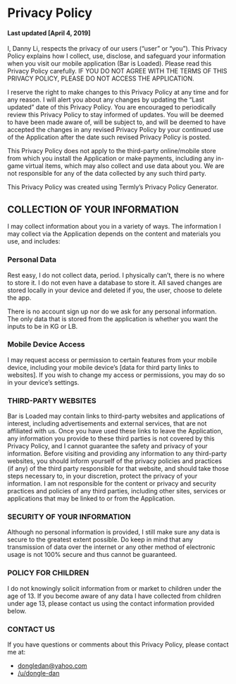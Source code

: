 # Privacy Policy
#### Last updated [April 4, 2019]

I, Danny Li, respects the privacy of our users (“user” or “you”). This Privacy Policy explains how I collect, use, disclose, and safeguard your information when you visit our mobile application (Bar is Loaded). Please read this Privacy Policy carefully. IF YOU DO NOT AGREE WITH THE TERMS OF THIS PRIVACY POLICY, PLEASE DO NOT ACCESS THE APPLICATION.

I reserve the right to make changes to this Privacy Policy at any time and for any reason. I will alert you about any changes by updating the “Last updated” date of this Privacy Policy. You are encouraged to periodically review this Privacy Policy to stay informed of updates. You will be deemed to have been made aware of, will be subject to, and will be deemed to have accepted the changes in any revised Privacy Policy by your continued use of the Application after the date such revised Privacy Policy is posted.

This Privacy Policy does not apply to the third-party online/mobile store from which you install the Application or make payments, including any in-game virtual items, which may also collect and use data about you. We are not responsible for any of the data collected by any such third party.

This Privacy Policy was created using Termly’s Privacy Policy Generator.

## COLLECTION OF YOUR INFORMATION
I may collect information about you in a variety of ways. The information I may collect via the Application depends on the content and materials you use, and includes:

### Personal Data
Rest easy, I do not collect data, period. I physically can’t, there is no where to store it. I do not even have a database to store it. All saved changes are stored locally in your device and deleted if you, the user, choose to delete the app.

There is no account sign up nor do we ask for any personal information. The only data that is stored from the application is whether you want the inputs to be in KG or LB.

### Mobile Device Access
I may request access or permission to certain features from your mobile device, including your mobile device’s [data for third party links to websites]. If you wish to change my access or permissions, you may do so in your device’s settings.

### THIRD-PARTY WEBSITES
Bar is Loaded may contain links to third-party websites and applications of interest, including advertisements and external services, that are not affiliated with us. Once you have used these links to leave the Application, any information you provide to these third parties is not covered by this Privacy Policy, and I cannot guarantee the safety and privacy of your information. Before visiting and providing any information to any third-party websites, you should inform yourself of the privacy policies and practices (if any) of the third party responsible for that website, and should take those steps necessary to, in your discretion, protect the privacy of your information. I am not responsible for the content or privacy and security practices and policies of any third parties, including other sites, services or applications that may be linked to or from the Application.

### SECURITY OF YOUR INFORMATION
Although no personal information is provided, I still make sure any data is secure to the greatest extent possible. Do keep in mind that any transmission of data over the internet or any other method of electronic usage is not 100% secure and thus cannot be guaranteed.

### POLICY FOR CHILDREN
I do not knowingly solicit information from or market to children under the age of 13. If you become aware of any data I have collected from children under age 13, please contact us using the contact information provided below.

### CONTACT US
If you have questions or comments about this Privacy Policy, please contact me at:
* dongledan@yahoo.com
* [/u/dongle-dan](https://www.reddit.com/user/dongle-dan)
